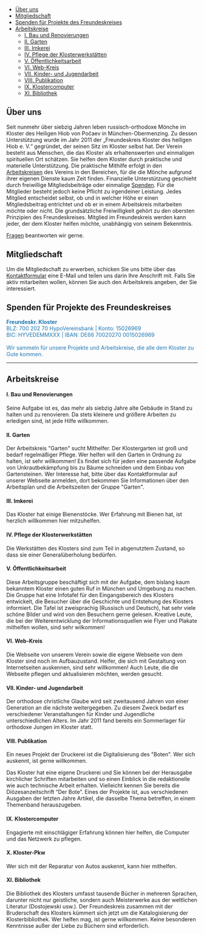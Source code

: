 * [Über uns](#Über-uns)
* [Mitgliedschaft](#mitgliedschaft)
* [Spenden für Projekte des Freundeskreises](#spenden-für-projekte-des-freundeskreises)
* [Arbeitskreise](#arbeitskreise)
  * [I. Bau und Renovierungen](#i-bau-und-renovierungen)
  * [II. Garten](#ii-garten)
  * [III. Imkerei](#iii-imkerei)
  * [IV. Pflege der Klosterwerkstätten](#iv-pflege-der-klosterwerkstätten)
  * [V. Öffentlichkeitsarbeit](#iv-pflege-der-klosterwerkstätten)
  * [VI. Web-Kreis](#vi-web-kreis)
  * [VII. Kinder- und Jugendarbeit](#vii-kinder--und-jugendarbeit)
  * [VIII. Publikation](#viii-publikation)
  * [IX. Klostercomputer](#ix-klostercomputer)
  * [XI. Bibliothek](#xi-bibliothek)

## Über uns
Seit nunmehr über siebzig Jahren leben russisch-orthodoxe Mönche im Kloster des Heiligen Hiob von Počaev in München-Obermenzing.
Zu dessen Unterstützung wurde im Jahr 2011 der „Freundeskreis Kloster des heiligen Hiob e. V.“ gegründet, der seinen Sitz im Kloster selbst hat. Der Verein besteht aus Menschen, die das Kloster als erhaltenswerten und einmaligen spirituellen Ort schätzen. Sie helfen dem Kloster durch praktische und materielle Unterstützung. Die praktische Mithilfe erfolgt in den [Arbeitskreisen](#Arbeitskreise) des Vereins in den Bereichen, für die die Mönche aufgrund ihrer eigenen Dienste kaum Zeit finden. Finanzielle Unterstützung geschieht durch freiwillige Mitgliedsbeiträge oder einmalige [Spenden](/spenden). Für die Mitglieder besteht jedoch keine Pflicht zu irgendeiner Leistung. Jedes Mitglied entscheidet selbst, ob und in welcher Höhe er einen Mitgliedsbeitrag entrichtet und ob er in einem Arbeitskreis mitarbeiten möchte oder nicht. Die grundsätzliche Freiwilligkeit gehört zu den obersten Prinzipien des Freundeskreises.
Mitglied im Freundeskreis werden kann jeder, der dem Kloster helfen möchte, unabhängig von seinem Bekenntnis.

[Fragen](/kontakt) beantworten wir gerne.

## Mitgliedschaft
Um die Mitgliedschaft zu erwerben, schicken Sie uns bitte über das [Kontaktformular](/kontakt) eine E-Mail und teilen uns darin Ihre Anschrift mit. Falls Sie aktiv mitarbeiten wollen, können Sie auch den Arbeitskreis angeben, der Sie interessiert.

## Spenden für Projekte des Freundeskreises
<div style="color: #2077b2">
<b>Freundeskr. Kloster</b><br>
BLZ: 700 202 70 HypoVereinsbank | Konto: 15026969<br>
BIC: HYVEDEMMXXX | IBAN: DE66 70020270 0015026969<br>
<br>
Wir sammeln für unsere Projekte und Arbeitskreise, die alle dem Kloster zu Gute kommen.
</div>
<hr>

## Arbeitskreise
#### I. Bau und Renovierungen
Seine Aufgabe ist es, das mehr als siebzig Jahre alte Gebäude in Stand zu halten und zu renovieren. Da stets kleinere und größere Arbeiten zu erledigen sind, ist jede Hilfe willkommen.

#### II. Garten
Der Arbeitskreis "Garten" sucht Mithelfer.
Der Klostergarten ist groß und bedarf regelmäßiger Pflege. Wer helfen will den Garten in Ordnung zu halten, ist sehr willkommen! Es findet sich für jeden eine passende Aufgabe von Unkrautbekämpfung bis zu Bäume schneiden und dem Einbau von Gartensteinen.
Wer Interesse hat, bitte über das Kontaktformular auf unserer Webseite anmelden, dort bekommen Sie Informationen über den Arbeitsplan und die Arbeitszeiten der Gruppe "Garten".

#### III. Imkerei
Das Kloster hat einige Bienenstöcke. Wer Erfahrung mit Bienen hat, ist herzlich willkommen hier mitzuhelfen.  

#### IV. Pflege der Klosterwerkstätten
Die Werkstätten des Klosters sind zum Teil in abgenutztem Zustand, so dass sie einer Generalüberholung bedürfen.  

#### V. Öffentlichkeitsarbeit
Diese Arbeitsgruppe beschäftigt sich mit der Aufgabe, dem bislang kaum bekanntem Kloster einen guten Ruf in München und Umgebung zu machen. Die Gruppe hat eine Infotafel für den Eingangsbereich des Klosters entwickelt, die Besucher über die Geschichte und Entstehung des Klosters informiert. Die Tafel ist zweisprachig (Russisch und Deutsch), hat sehr viele schöne Bilder und wird von den Besuchern gerne gelesen. Kreative Leute, die bei der Weiterentwicklung der Informationsquellen wie Flyer und Plakate mithelfen wollen, sind sehr wilkommen!

#### VI. Web-Kreis
Die Webseite von unserem Verein sowie die eigene Webseite von dem Kloster sind noch im Aufbauzustand. Helfer, die sich mit Gestaltung von Internetseiten auskennen, sind sehr willkommen! Auch Leute, die die Webseite pflegen und aktualisieren möchten, werden gesucht.

#### VII. Kinder- und Jugendarbeit
Der orthodoxe christliche Glaube wird seit zweitausend Jahren von einer Generation an die  nächste weitergegeben. Zu diesem Zweck bedarf es verschiedener Veranstaltungen für Kinder  und Jugendliche unterschiedlichen Alters. Im Jahr 2011 fand bereits ein Sommerlager für  orthodoxe Jungen im Kloster statt.   

#### VIII. Publikation
Ein neues Projekt der Druckerei ist die Digitalisierung des "Boten". Wer sich auskennt, ist gerne willkommen.

Das Kloster hat eine eigene Druckerei und Sie können bei der Herausgabe kirchlicher Schriften  mitarbeiten und so einen Einblick in die redaktionelle wie auch technische Arbeit erhalten.  Vielleicht kennen Sie bereits die Diözesanzeitschrift “Der Bote”. Eines der Projekte ist, aus  verschiedenen Ausgaben der letzten Jahre Artikel, die dasselbe Thema betreffen, in einem Themenband herauszugeben.   

#### IX. Klostercomputer
Engagierte mit einschlägiger Erfahrung können hier helfen, die Computer und das Netzwerk zu pflegen.  

#### X. Kloster-Pkw
Wer sich mit der Reparatur von Autos auskennt, kann hier mithelfen.

#### XI. Bibliothek
Die Bibliothek des Klosters umfasst tausende Bücher in mehreren Sprachen, darunter nicht nur geistliche, sondern auch Meisterwerke aus der weltlichen Literatur (Dostojewski usw.). Der Freundeskreis zusammen mit der Bruderschaft des Klosters kümmert sich jetzt um die Katalogisierung der Klosterbibliothek. Wer helfen mag, ist gerne willkommen. Keine besonderen Kenntnisse außer der Liebe zu Büchern sind erforderlich.
